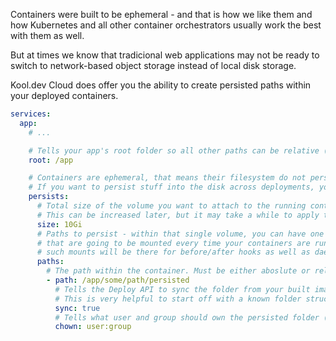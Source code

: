 Containers were built to be ephemeral - and that is how we like them and how Kubernetes and all other container orchestrators usually work the best with them as well.

But at times we know that tradicional web applications may not be ready to switch to network-based object storage instead of local disk storage.

Kool.dev Cloud does offer you the ability to create persisted paths within your deployed containers.

```yaml
services:
  app:
    # ...

    # Tells your app's root folder so all other paths can be relative (optional).
    root: /app

    # Containers are ephemeral, that means their filesystem do not persist across restarts.
    # If you want to persist stuff into the disk across deployments, you can do so by defining persistent paths here.
    persists:
      # Total size of the volume you want to attach to the running container.
      # This can be increased later, but it may take a while to apply the change.
      size: 10Gi
      # Paths to persist - within that single volume, you can have one or more paths
      # that are going to be mounted every time your containers are running. Note that
      # such mounts will be there for before/after hooks as well as daemon containers.
      paths:
        # The path within the container. Must be either aboslute or relative to the 'root' config.
        - path: /app/some/path/persisted
          # Tells the Deploy API to sync the folder from your built image to the persisted storage.
          # This is very helpful to start off with a known folder structure.
          sync: true
          # Tells what user and group should own the persisted folder (only used when sync: true)
          chown: user:group
```